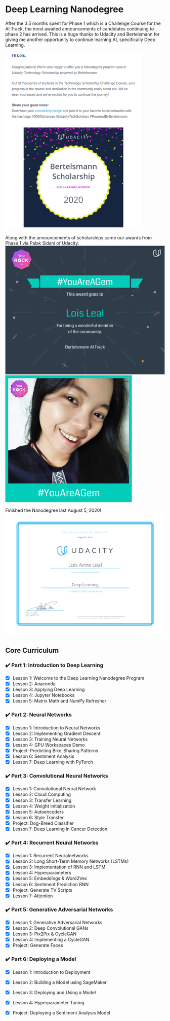 # Deep Learning Nanodegree

After the 3.5 months spent for Phase 1 which is a Challenge Course for the AI Track, the most awaited announcements of candidates continuing to phase 2 has arrived. This is a huge thanks to Udacity and Bertelsmann for giving me another opportunity to continue learning AI, specifically Deep Learning. 

![Scholarship Email](/assets/email_DLND.png)

Along with the announcements of scholarships came our awards from Phase 1 via Palak Sidani of Udacity. 
![You Rock Cert](/assets/Udacity_YouRock.jpg)
![You Rock Photo](/assets/imgonline-com-ua-Piconpic-9RqbydQ071.jpg)

Finished the Nanodegree last August 5, 2020!
![Cert](/assets/cert.png)

## Core Curriculum

### :heavy_check_mark: Part 1: Introduction to Deep Learning
- [x] Lesson 1: Welcome to the Deep Learning Nanodegree Program
- [x] Lesson 2: Anaconda
- [x] Lesson 3: Applying Deep Learning
- [x] Lesson 4: Jupyter Notebooks
- [x] Lesson 5: Matrix Math and NumPy Refresher

### :heavy_check_mark: Part 2: Neural Networks
- [x] Lesson 1: Introduction to Neural Networks
- [x] Lesson 2: Implementing Gradient Descent
- [x] Lesson 3: Training Neural Networks
- [x] Lesson 4: GPU Workspaces Demo
- [x] Project: Predicting Bike-Sharing Patterns
- [x] Lesson 6: Sentiment Analysis
- [x] Lesson 7: Deep Learning with PyTorch

### :heavy_check_mark: Part 3: Convolutional Neural Networks
- [x] Lesson 1: Convolutional Neural Network
- [x] Lesson 2: Cloud Computing
- [x] Lesson 3: Transfer Learning
- [x] Lesson 4: Weight Initialization
- [x] Lesson 5: Autoencoders
- [x] Lesson 6: Style Transfer
- [x] Project: Dog-Breed Classifier
- [x] Lesson 7: Deep Learning in Cancer Detection

### :heavy_check_mark: Part 4: Recurrent Neural Networks
- [x] Lesson 1: Recurrent Neuralnetworks
- [x] Lesson 2: Long Short-Term Memory Networks (LSTMs)
- [x] Lesson 3: Implementation of RNN and LSTM
- [x] Lesson 4: Hyperparameters
- [x] Lesson 5: Embeddings & Word2Vec
- [x] Lesson 6: Sentiment Prediction RNN
- [x] Project: Generate TV Scripts
- [x] Lesson 7: Attention

### :heavy_check_mark: Part 5: Generative Adversarial Networks
- [x] Lesson 1: Generative Adversarial Networks
- [x] Lesson 2: Deep Convolutional GANs
- [x] Lesson 3: Pix2Pix & CycleGAN
- [x] Lesson 4: Implementing a CycleGAN
- [x] Project: Generate Faces

### :heavy_check_mark: Part 6: Deploying a Model
- [x] Lesson 1: Introduction to Deployment
- [x] Lesson 2: Building a Model using SageMaker
- [x] Lesson 3: Deploying and Using a Model
- [x] Lesson 4: Hyperparameter Tuning
- [x] Project: Deploying a Sentiment Analysis Model

